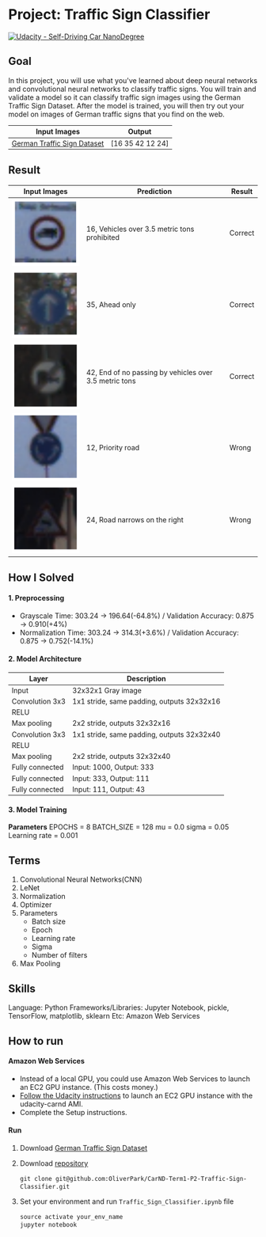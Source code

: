 # Project: Traffic Sign Classifier

[![Udacity - Self-Driving Car NanoDegree](https://s3.amazonaws.com/udacity-sdc/github/shield-carnd.svg)](http://www.udacity.com/drive)

## Goal

In this project, you will use what you've learned about deep neural networks and convolutional neural networks to classify traffic signs. You will train and validate a model so it can classify traffic sign images using the German Traffic Sign Dataset. After the model is trained, you will then try out your model on images of German traffic signs that you find on the web.

| Input Images                             | Output           |
| ---------------------------------------- | ---------------- |
| [German Traffic Sign Dataset](http://benchmark.ini.rub.de/?section=gtsrb&subsection=dataset) | [16 35 42 12 24] |

## Result

| **Input Images**                   | **Prediction**                           | **Result** |
| ---------------------------------- | ---------------------------------------- | ---------- |
| ![Input Image1](input_image_1.png) | 16, Vehicles over 3.5 metric tons prohibited | Correct    |
| ![Input Image2](input_image_2.png) | 35, Ahead only                           | Correct    |
| ![Input Image3](input_image_3.png) | 42, End of no passing by vehicles over 3.5 metric tons | Correct    |
| ![Input Image4](input_image_4.png) | 12, Priority road                        | Wrong      |
| ![Input Image5](input_image_5.png) | 24, Road narrows on the right            | Wrong      |


## How I Solved
#### 1. Preprocessing
- Grayscale
  Time: 303.24 -> 196.64(-64.8%) / Validation Accuracy: 0.875 -> 0.910(+4%)
- Normalization
  Time: 303.24 -> 314.3(+3.6%) / Validation Accuracy: 0.875 -> 0.752(-14.1%)
#### 2. Model Architecture
| Layer           | Description                              |
| --------------- | ---------------------------------------- |
| Input           | 32x32x1 Gray image                       |
| Convolution 3x3 | 1x1 stride, same padding, outputs 32x32x16 |
| RELU            |                                          |
| Max pooling     | 2x2 stride, outputs 32x32x16             |
| Convolution 3x3 | 1x1 stride, same padding, outputs 32x32x40 |
| RELU            |                                          |
| Max pooling     | 2x2 stride, outputs 32x32x40             |
| Fully connected | Input: 1000, Output: 333                 |
| Fully connected | Input: 333, Output: 111                  |
| Fully connected | Input: 111, Output: 43                   |
#### 3. Model Training
**Parameters** 
EPOCHS = 8 
BATCH_SIZE = 128 
mu = 0.0
sigma = 0.05 
Learning rate = 0.001

## Terms
1. Convolutional Neural Networks(CNN)
2. LeNet
3. Normalization
4. Optimizer
5. Parameters
   - Batch size
   - Epoch
   - Learning rate
   - Sigma
   - Number of filters
6. Max Pooling

## Skills
Language: Python
Frameworks/Libraries: Jupyter Notebook, pickle, TensorFlow, matplotlib, sklearn
Etc: Amazon Web Services

## How to run

#### Amazon Web Services
- Instead of a local GPU, you could use Amazon Web Services to launch an EC2 GPU instance. (This costs money.)
- [Follow the Udacity instructions](https://classroom.udacity.com/nanodegrees/nd013/parts/fbf77062-5703-404e-b60c-95b78b2f3f9e/modules/6df7ae49-c61c-4bb2-a23e-6527e69209ec/lessons/614d4728-0fad-4c9d-a6c3-23227aef8f66/concepts/f6fccba8-0009-4d05-9356-fae428b6efb4) to launch an EC2 GPU instance with the udacity-carnd AMI.
- Complete the Setup instructions.


#### Run

1. Download [German Traffic Sign Dataset](http://benchmark.ini.rub.de/?section=gtsrb&subsection=dataset)

2. Download [repository](https://github.com/OliverPark/CarND-Term1-P2-Traffic-Sign-Classifier)

   ```Shell
   git clone git@github.com:OliverPark/CarND-Term1-P2-Traffic-Sign-Classifier.git
   ```

3. Set your environment and run `Traffic_Sign_Classifier.ipynb` file

   ```Shell
   source activate your_env_name
   jupyter notebook
   ```